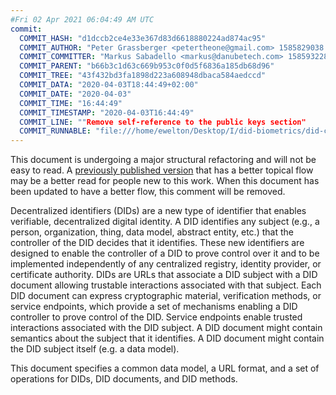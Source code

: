 ```yaml
---
#Fri 02 Apr 2021 06:04:49 AM UTC
commit:
  COMMIT_HASH: "d1dccb2ce4e33e367d83d6618880224ad874ac95"
  COMMIT_AUTHOR: "Peter Grassberger <petertheone@gmail.com> 1585829038 +0200"
  COMMIT_COMMITTER: "Markus Sabadello <markus@danubetech.com> 1585932289 +0200"
  COMMIT_PARENT: "b66b3c1d63c669b953c0f0d5f6836a185db68d96"
  COMMIT_TREE: "43f432bd3fa1898d223a608948dbaca584aedccd"
  COMMIT_DATA: "2020-04-03T18:44:49+02:00"
  COMMIT_DATE: "2020-04-03"
  COMMIT_TIME: "16:44:49"
  COMMIT_TIMESTAMP: "2020-04-03T16:44:49"
  COMMIT_LINE: ""Remove self-reference to the public keys section"
  COMMIT_RUNNABLE: "file:///home/ewelton/Desktop/I/did-biometrics/did-core-dataset/analysis/gitinfo/d1dccb2ce4e33e367d83d6618880224ad874ac95/snapshot/index.html"
---
```


<section id="abstract">
<p class="issue">
This document is undergoing a major structural refactoring and will not be easy
to read. A <a href="https://www.w3.org/TR/2019/WD-did-core-20191209/">previously
published version</a> that has a better topical flow may be a better read for
people new to this work. When this document has been updated to have a
better flow, this comment will be removed.
    </p>
<p>
<a>Decentralized identifiers</a> (DIDs) are a new type of identifier that
enables verifiable, decentralized digital identity. A <a>DID</a> identifies
any subject (e.g., a person, organization, thing, data model, abstract entity, etc.)
that the controller of the <a>DID</a> decides that it 
identifies. These new identifiers are designed to enable the controller 
of a <a>DID</a> to prove control over it and to be implemented independently 
of any centralized registry, identity provider, or certificate authority. 
<a>DID</a>s are URLs that associate a <a>DID subject</a> with a 
<a>DID document</a> allowing trustable interactions associated with that subject. 
Each <a>DID document</a> can express cryptographic material, verification methods, 
or <a>service endpoints</a>, which provide a set of mechanisms enabling a 
<a>DID controller</a> to prove control of the <a>DID</a>. <a>Service 
endpoints</a> enable trusted interactions associated with the <a>DID 
subject</a>. A <a>DID document</a> might contain semantics about the subject 
that it identifies. A <a>DID document</a> might contain the <a>DID subject</a> 
itself (e.g. a data model).
    </p>
<p>
This document specifies a common data model, a URL format, and a set of
operations for <a>DIDs</a>, <a>DID documents</a>, and <a>DID methods</a>.
    </p>
</section>
